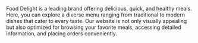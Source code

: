 Food Delight is a leading brand offering delicious, quick, and healthy meals. Here, you can explore a diverse menu ranging from traditional to modern dishes that cater to every taste. Our website is not only visually appealing but also optimized for browsing your favorite meals, accessing detailed information, and placing orders conveniently.
